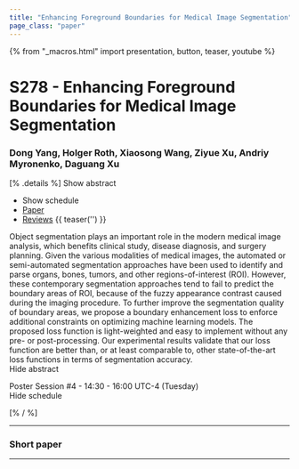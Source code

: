 ```yaml
---
title: "Enhancing Foreground Boundaries for Medical Image Segmentation"
page_class: "paper"
---
```


{% from "_macros.html" import presentation, button, teaser, youtube %}

# S278 - Enhancing Foreground Boundaries for Medical Image Segmentation

### Dong Yang, Holger Roth, Xiaosong Wang, Ziyue Xu, Andriy Myronenko, Daguang Xu

[% .details %]
<a class="toggle_visibility" data-selector=".abstract" data-level="3">Show abstract</a>
- <a class="toggle_visibility" data-selector=".schedule" data-level="3">Show schedule</a>
- <a href="https://openreview.net/pdf?id=PAlQnIVKLY">Paper</a>
- <a href="https://openreview.net/forum?id=PAlQnIVKLY">Reviews</a>
{{ teaser('') }}

<p>
    <span class="abstract">
        Object segmentation plays an important role in the modern medical image analysis, which benefits clinical study, disease diagnosis, and surgery planning. Given the various modalities of medical images, the automated or semi-automated segmentation approaches have been used to identify and parse organs, bones, tumors, and other regions-of-interest (ROI). However, these contemporary segmentation approaches tend to fail to predict the boundary areas of ROI, because of the fuzzy appearance contrast caused during the imaging procedure. To further improve the segmentation quality of boundary areas, we propose a boundary enhancement loss to enforce additional constraints on optimizing machine learning models. The proposed loss function is light-weighted and easy to implement without any pre- or post-processing. Our experimental results validate that our loss function are better than, or at least comparable to, other state-of-the-art loss functions in terms of segmentation accuracy.
        <br>
        <span class="actions"><a class="toggle_visibility" data-level="2">Hide abstract</a></span>
    </span>
</p>

<p>
    <span class="schedule">
        Poster Session #4  - 14:30 - 16:00 UTC-4 (Tuesday)
        <br>
        <span class="actions"><a class="toggle_visibility" data-level="2">Hide schedule</a></span>
    </span>
</p>

<!-- {{ button("Access paper channel", "https://chat.midl.io/channel/s278") }} -->
[% / %]

---

### Short paper

---

